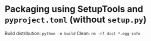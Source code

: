 # Packaging using SetupTools and `pyproject.toml` (without `setup.py`)

Build distribution: `python -m build`
Clean: `rm -rf dist *.egg-info` 
